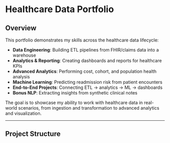 # Healthcare Data Portfolio

## Overview
This portfolio demonstrates my skills across the healthcare data lifecycle:
- **Data Engineering**: Building ETL pipelines from FHIR/claims data into a warehouse
- **Analytics & Reporting**: Creating dashboards and reports for healthcare KPIs
- **Advanced Analytics**: Performing cost, cohort, and population health analysis
- **Machine Learning**: Predicting readmission risk from patient encounters
- **End-to-End Projects**: Connecting ETL → analytics → ML → dashboards
- **Bonus NLP**: Extracting insights from synthetic clinical notes

The goal is to showcase my ability to work with healthcare data in real-world scenarios, from ingestion and transformation to advanced analytics and visualization.

---

## Project Structure
